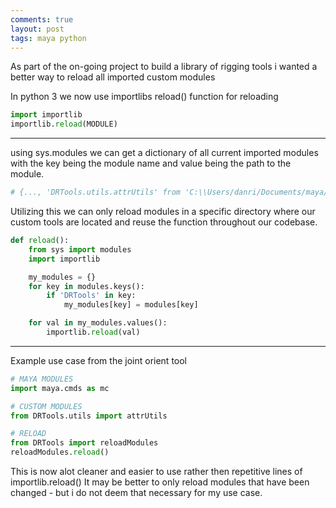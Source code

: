 ```yaml
---
comments: true
layout: post
tags: maya python
---
```


As part of the on-going project to build a library of rigging tools i wanted a better way to reload all imported custom modules


In python 3 we now use importlibs reload() function for reloading
```python
import importlib
importlib.reload(MODULE)
```

<hr>

using sys.modules we can get a dictionary of all current imported modules with the key being the module name and value being the path to the module.
```python
# {..., 'DRTools.utils.attrUtils' from 'C:\\Users/danri/Documents/maya/2023/scripts\\DRTools\\utils\\attrUtils.py'>, ...}
```
Utilizing this we can only reload modules in a specific directory where our custom tools are located and reuse the function throughout our codebase.

```python
def reload():
    from sys import modules
    import importlib

    my_modules = {}
    for key in modules.keys():
        if 'DRTools' in key:
            my_modules[key] = modules[key]

    for val in my_modules.values():
        importlib.reload(val)
```

<hr>

Example use case from the joint orient tool

```python
# MAYA MODULES
import maya.cmds as mc

# CUSTOM MODULES
from DRTools.utils import attrUtils

# RELOAD
from DRTools import reloadModules
reloadModules.reload()
```

This is now alot cleaner and easier to use rather then repetitive lines of importlib.reload()
It may be better to only reload modules that have been changed - but i do not deem that necessary for my use case.